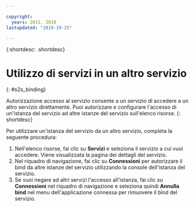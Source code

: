 ```yaml
---

copyright:
  years: 2015, 2018
lastupdated: "2018-10-25"

---
```


{:shortdesc: .shortdesc}

# Utilizzo di servizi in un altro servizio
{: #s2s_binding}

Autorizzazione accesso al servizio consente a un servizio di accedere a un altro servizio direttamente. Puoi autorizzare e configurare l'accesso di un'istanza del servizio ad altre istanze del servizio sull'elenco risorse.
{: shortdesc}

Per utilizzare un'istanza del servizio da un altro servizio, completa la seguente procedura:

1. Nell'elenco risorse, fai clic su **Servizi** e seleziona il servizio a cui vuoi accedere. Viene visualizzata la pagina dei dettagli del servizio. 
2. Nel riquadro di navigazione, fai clic su **Connessioni** per autorizzare il bind da altre istanze del servizio utilizzando la console dell'istanza del servizio.
3. Se vuoi negare ad altri servizi l'accesso all'istanza, fai clic su **Connessioni** nel riquadro di navigazione e seleziona quindi **Annulla bind** nel menu dell'applicazione connessa per rimuovere il bind del servizio.
